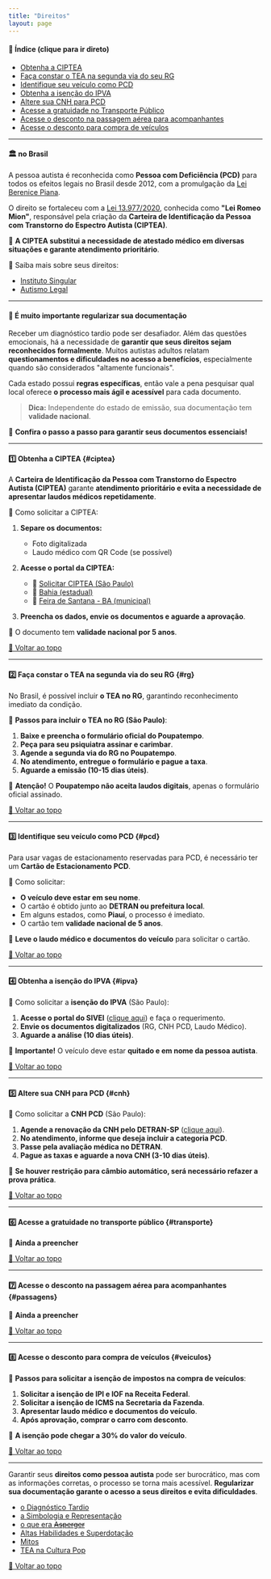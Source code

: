 ```yaml
---
title: "Direitos"
layout: page
---
```



#### 📌 Índice (clique para ir direto)

- [Obtenha a CIPTEA](#ciptea)
- [Faça constar o TEA na segunda via do seu RG](#rg)
- [Identifique seu veículo como PCD](#pcd)
- [Obtenha a isenção do IPVA](#ipva)
- [Altere sua CNH para PCD](#cnh)
- [Acesse a gratuidade no Transporte Público](#transporte)
- [Acesse o desconto na passagem aérea para acompanhantes](#passagens)
- [Acesse o desconto para compra de veículos](#veiculos)

---

#### 🏛 no Brasil

A pessoa autista é reconhecida como **Pessoa com Deficiência (PCD)** para todos os efeitos legais no Brasil desde 2012, com a promulgação da [Lei Berenice Piana](https://presrepublica.jusbrasil.com.br/legislacao/1033668/lei-12764-12).

O direito se fortaleceu com a [Lei 13.977/2020](https://www.planalto.gov.br/ccivil_03/_ato2019-2022/2020/lei/l13977.htm), conhecida como **"Lei Romeo Mion"**, responsável pela criação da **Carteira de Identificação da Pessoa com Transtorno do Espectro Autista (CIPTEA)**.

🔹 **A CIPTEA substitui a necessidade de atestado médico em diversas situações e garante atendimento prioritário**.

🔗 Saiba mais sobre seus direitos:  
- [Instituto Singular](https://institutosingular.org/blog/direitos-dos-autistas/)  
- [Autismo Legal](https://autismolegal.com.br/direitos-do-autista/)  

---

#### 📝 É muito importante regularizar sua documentação

Receber um diagnóstico tardio pode ser desafiador. Além das questões emocionais, há a necessidade de **garantir que seus direitos sejam reconhecidos formalmente**. Muitos autistas adultos relatam **questionamentos e dificuldades no acesso a benefícios**, especialmente quando são considerados "altamente funcionais".

Cada estado possui **regras específicas**, então vale a pena pesquisar qual local oferece **o processo mais ágil e acessível** para cada documento.

> **Dica:** Independente do estado de emissão, sua documentação tem **validade nacional**.

📌 **Confira o passo a passo para garantir seus documentos essenciais!**

---

#### 1️⃣ **Obtenha a CIPTEA** {#ciptea}

A **Carteira de Identificação da Pessoa com Transtorno do Espectro Autista (CIPTEA)** garante **atendimento prioritário e evita a necessidade de apresentar laudos médicos repetidamente**.

🔹 Como solicitar a CIPTEA:  
1. **Separe os documentos:**  
   - Foto digitalizada  
   - Laudo médico com QR Code (se possível)  

2. **Acesse o portal da CIPTEA:**  
   - 🔗 [Solicitar CIPTEA (São Paulo)](https://ciptea.sp.gov.br/)  
   - 🔗 [Bahia (estadual)](http://www.ciptea.sjdh.ba.gov.br/index.php?Index/login)  
   - 🔗 [Feira de Santana - BA (municipal)](https://autismo.feiradesantana.ba.gov.br/cadastro/)  

3. **Preencha os dados, envie os documentos e aguarde a aprovação**.

📌 O documento tem **validade nacional por 5 anos**.

[🔼 Voltar ao topo](#direitos-da-pessoa-adulta-autista)

---

#### 2️⃣ **Faça constar o TEA na segunda via do seu RG** {#rg}

No Brasil, é possível incluir **o TEA no RG**, garantindo reconhecimento imediato da condição.

🔹 **Passos para incluir o TEA no RG (São Paulo)**:  
1. **Baixe e preencha o formulário oficial do Poupatempo**.  
2. **Peça para seu psiquiatra assinar e carimbar**.  
3. **Agende a segunda via do RG no Poupatempo**.  
4. **No atendimento, entregue o formulário e pague a taxa**.  
5. **Aguarde a emissão (10-15 dias úteis)**.

📌 **Atenção!** O **Poupatempo não aceita laudos digitais**, apenas o formulário oficial assinado.

[🔼 Voltar ao topo](#direitos-da-pessoa-adulta-autista)

---

#### 3️⃣ **Identifique seu veículo como PCD** {#pcd}

Para usar vagas de estacionamento reservadas para PCD, é necessário ter um **Cartão de Estacionamento PCD**.

🔹 Como solicitar:  
- **O veículo deve estar em seu nome**.  
- O cartão é obtido junto ao **DETRAN ou prefeitura local**.  
- Em alguns estados, como **Piauí**, o processo é imediato.  
- O cartão tem **validade nacional de 5 anos**.

📌 **Leve o laudo médico e documentos do veículo** para solicitar o cartão.

[🔼 Voltar ao topo](#direitos-da-pessoa-adulta-autista)

---

#### 4️⃣ **Obtenha a isenção do IPVA** {#ipva}

🔹 Como solicitar a **isenção do IPVA** (São Paulo):  
1. **Acesse o portal do SIVEI** ([clique aqui](https://www3.fazenda.sp.gov.br/SIVEI/)) e faça o requerimento.  
2. **Envie os documentos digitalizados** (RG, CNH PCD, Laudo Médico).  
3. **Aguarde a análise (10 dias úteis)**.  

📌 **Importante!** O veículo deve estar **quitado e em nome da pessoa autista**.

[🔼 Voltar ao topo](#direitos-da-pessoa-adulta-autista)

---

#### 5️⃣ **Altere sua CNH para PCD** {#cnh}

🔹 Como solicitar a **CNH PCD** (São Paulo):  
1. **Agende a renovação da CNH pelo DETRAN-SP** ([clique aqui](https://www.detran.sp.gov.br/)).  
2. **No atendimento, informe que deseja incluir a categoria PCD**.  
3. **Passe pela avaliação médica no DETRAN**.  
4. **Pague as taxas e aguarde a nova CNH (3-10 dias úteis)**.  

📌 **Se houver restrição para câmbio automático, será necessário refazer a prova prática**.

[🔼 Voltar ao topo](#direitos-da-pessoa-adulta-autista)

---

#### 6️⃣ **Acesse a gratuidade no transporte público** {#transporte}

🔹 **Ainda a preencher**  

[🔼 Voltar ao topo](#direitos-da-pessoa-adulta-autista)

---

#### 7️⃣ **Acesse o desconto na passagem aérea para acompanhantes** {#passagens}

🔹 **Ainda a preencher**  

[🔼 Voltar ao topo](#direitos-da-pessoa-adulta-autista)

---

#### 8️⃣ **Acesse o desconto para compra de veículos** {#veiculos}

🔹 **Passos para solicitar a isenção de impostos na compra de veículos**:  
1. **Solicitar a isenção de IPI e IOF na Receita Federal**.  
2. **Solicitar a isenção de ICMS na Secretaria da Fazenda**.  
3. **Apresentar laudo médico e documentos do veículo**.  
4. **Após aprovação, comprar o carro com desconto**.  

📌 **A isenção pode chegar a 30% do valor do veículo**.

[🔼 Voltar ao topo](#direitos-da-pessoa-adulta-autista)

---

Garantir seus **direitos como pessoa autista** pode ser burocrático, mas com as informações corretas, o processo se torna mais acessível. **Regularizar sua documentação garante o acesso a seus direitos e evita dificuldades**.


- [o Diagnóstico Tardio](/pages/autismo/diagnosticotardio.html)
- [a Simbologia e Representação](/pages/autismo/identificadao.html)
- [o que era ~~Asperger~~](/pages/autismo/asperger.html)
- [Altas Habilidades e Superdotação](/pages/autismo/habilidades.html)
- [Mitos](/pages/autismo/mitos.html)
- [TEA na Cultura Pop](/pages/autismo/namidia.html)


[🔼 Voltar ao topo](#direitos-da-pessoa-adulta-autista)
